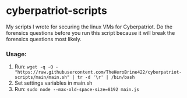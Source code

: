 # cyberpatriot-scripts

My scripts I wrote for securing the linux VMs for Cyberpatriot. Do the forensics questions before you run this script because it will break the forensics questions most likely.

### Usage:

1. Run: `wget -q -O - "https://raw.githubusercontent.com/TheHeroBrine422/cyberpatriot-scripts/main/main.sh" | tr -d '\r' | /bin/bash`
2. Set settings variables in main.sh
3. Run: `sudo node --max-old-space-size=8192 main.js`
